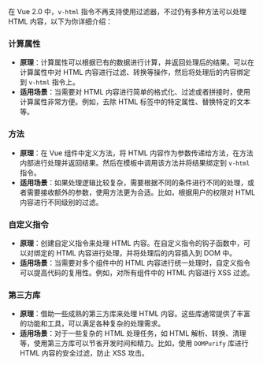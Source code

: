 在 Vue 2.0 中，`v-html` 指令不再支持使用过滤器，不过仍有多种方法可以处理 HTML 内容，以下为你详细介绍：

### 计算属性
- **原理**：计算属性可以根据已有的数据进行计算，并返回处理后的结果。可以在计算属性中对 HTML 内容进行过滤、转换等操作，然后将处理后的内容绑定到 `v-html` 指令上。
- **适用场景**：当需要对 HTML 内容进行简单的格式化、过滤或者拼接时，使用计算属性非常方便。例如，去除 HTML 标签中的特定属性、替换特定的文本等。

### 方法
- **原理**：在 Vue 组件中定义方法，将 HTML 内容作为参数传递给方法，在方法内部进行处理并返回结果。然后在模板中调用该方法并将结果绑定到 `v-html` 指令。
- **适用场景**：如果处理逻辑比较复杂，需要根据不同的条件进行不同的处理，或者需要接收额外的参数，使用方法更为合适。比如，根据用户的权限对 HTML 内容进行不同级别的过滤。

### 自定义指令
- **原理**：创建自定义指令来处理 HTML 内容。在自定义指令的钩子函数中，可以对绑定的 HTML 内容进行处理，并将处理后的内容插入到 DOM 中。
- **适用场景**：当需要对多个组件中的 HTML 内容进行统一处理时，自定义指令可以提高代码的复用性。例如，对所有组件中的 HTML 内容进行 XSS 过滤。

### 第三方库
- **原理**：借助一些成熟的第三方库来处理 HTML 内容。这些库通常提供了丰富的功能和工具，可以满足各种复杂的处理需求。
- **适用场景**：对于一些复杂的 HTML 处理任务，如 HTML 解析、转换、清理等，使用第三方库可以节省开发时间和精力。比如，使用 `DOMPurify` 库进行 HTML 内容的安全过滤，防止 XSS 攻击。 